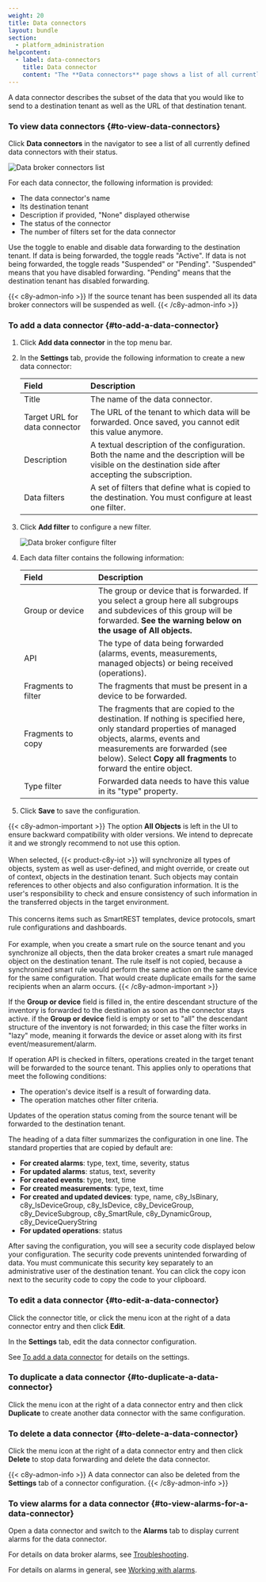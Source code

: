 ```yaml
---
weight: 20
title: Data connectors
layout: bundle
section:
  - platform_administration
helpcontent:
  - label: data-connectors
    title: Data connector
    content: "The **Data connectors** page shows a list of all currently defined data connectors with their status. A data connector describes the subset of the data that you would like to send to a destination tenant as well as the URL of that destination tenant. To add a data connector, click **Add data connector** at the top right."
---
```



A data connector describes the subset of the data that you would like to send to a destination tenant as well as the URL of that destination tenant.


### To view data connectors {#to-view-data-connectors}

Click **Data connectors** in the navigator to see a list of all currently defined data connectors with their status.

![Data broker connectors list](/images/users-guide/enterprise-tenant/et-data-broker-connector-list.png)

For each data connector, the following information is provided:

* The data connector's name
* Its destination tenant
* Description if provided, "None" displayed otherwise
* The status of the connector
* The number of filters set for the data connector

Use the toggle to enable and disable data forwarding to the destination tenant. If data is being forwarded, the toggle reads "Active". If data is not being forwarded, the toggle reads "Suspended" or "Pending". "Suspended" means that you have disabled forwarding. "Pending" means that the destination tenant has disabled forwarding.

{{< c8y-admon-info >}}
If the source tenant has been suspended all its data broker connectors will be suspended as well.
{{< /c8y-admon-info >}}

### To add a data connector {#to-add-a-data-connector}

1. Click **Add data connector** in the top menu bar.
2. In the **Settings** tab, provide the following information to create a new data connector:

	|Field|Description|
	|:---|:---|
	|Title|The name of the data connector.
	|Target URL for data connector|The URL of the tenant to which data will be forwarded. Once saved, you cannot edit this value anymore.
	|Description|A textual description of the configuration. Both the name and the description will be visible on the destination side after accepting the subscription.
	|Data filters|A set of filters that define what is copied to the destination. You must configure at least one filter.

3. Click **Add filter** to configure a new filter.

	![Data broker configure filter](/images/users-guide/enterprise-tenant/et-data-broker-connector-filter.png)

4. Each data filter contains the following information:

	<table>
	<col width = 150>
	<thead>
	<tr>
	<th style="text-align:left">Field</th>
	<th style="text-align:left">Description</th>
	</tr>
	</thead>
	<tbody>
	<tr>
	<td style="text-align:left">Group or device</td>
	<td style="text-align:left">The group or device that is forwarded. If you select a group here all subgroups and subdevices of this group will be forwarded. <b>See the warning below on the usage of All objects.</b> </td>
	</tr>
	<tr>
	<td style="text-align:left">API</td>
	<td style="text-align:left">The type of data being forwarded (alarms, events, measurements, managed objects) or being received (operations).</td>
	</tr>
	<tr>
	<td style="text-align:left">Fragments to filter</td>
	<td style="text-align:left">The fragments that must be present in a device to be forwarded.</td>
	</tr>
	<tr>
	<td style="text-align:left">Fragments to copy</td>
	<td style="text-align:left">The fragments that are copied to the destination. If nothing is specified here, only standard properties of managed objects, alarms, events and measurements are forwarded (see below). Select <strong>Copy all fragments</strong> to forward the entire object.</td>
	</tr>
	<tr>
	<td style="text-align:left">Type filter</td>
	<td style="text-align:left">Forwarded data needs to have this value in its "type" property.</td>
	</tr>
	</tbody>
	</table>

5. Click **Save** to save the configuration.

{{< c8y-admon-important >}}
The option **All Objects** is left in the UI to ensure backward compatibility with older versions. We intend to deprecate it and we strongly recommend to not use this option.
<br><br>
When selected, {{< product-c8y-iot >}} will synchronize all types of objects, system as well as user-defined, and might override, or create out of context, objects in the destination tenant. Such objects may contain references to other objects and also configuration information. It is the user's responsibility to check and ensure consistency of such information in the transferred objects in the target environment.
<br><br>
This concerns items such as SmartREST templates, device protocols, smart rule configurations and dashboards.
<br><br>
For example, when you create a smart rule on the source tenant and you synchronize all objects, then the data broker creates a smart rule managed object on the destination tenant. The rule itself is not copied, because a synchronized smart rule would perform the same action on the same device for the same configuration. That would create duplicate emails for the same recipients when an alarm occurs.
{{< /c8y-admon-important >}}


If the **Group or device** field is filled in, the entire descendant structure of the inventory is forwarded to the destination as soon as the connector stays active. if the **Group or device** field is empty or set to  "all" the descendant structure of the inventory is not forwarded; in this case the filter works in "lazy" mode, meaning it forwards the device or asset along with its first event/measurement/alarm.

If operation API is checked in filters, operations created in the target tenant will be forwarded to the source tenant. This applies only to operations that meet the following conditions:

* The operation's device itself is a result of forwarding data.
* The operation matches other filter criteria.

Updates of the operation status coming from the source tenant will be forwarded to the destination tenant.

The heading of a data filter summarizes the configuration in one line. The standard properties that are copied by default are:

* **For created alarms**: type, text, time, severity, status
* **For updated alarms**: status, text, severity
* **For created events**: type, text, time
* **For created measurements**: type, text, time
* **For created and updated devices**: type, name, c8y&#95;IsBinary, c8y&#95;IsDeviceGroup, c8y&#95;IsDevice, c8y&#95;DeviceGroup, c8y&#95;DeviceSubgroup, c8y&#95;SmartRule, c8y&#95;DynamicGroup, c8y&#95;DeviceQueryString
* **For updated operations**: status

After saving the configuration, you will see a security code displayed below your configuration. The security code prevents unintended forwarding of data. You must communicate this security key separately to an administrative user of the destination tenant. You can click the copy icon next to the security code to copy the code to your clipboard.

### To edit a data connector {#to-edit-a-data-connector}

Click the connector title, or click the menu icon at the right of a data connector entry and then click **Edit**.

In the **Settings** tab, edit the data connector configuration.

See [To add a data connector](#to-add-a-data-connector) for details on the settings.

### To duplicate a data connector {#to-duplicate-a-data-connector}

Click the menu icon at the right of a data connector entry and then click **Duplicate** to create another data connector with the same configuration.

### To delete a data connector {#to-delete-a-data-connector}

Click the menu icon at the right of a data connector entry and then click **Delete** to stop data forwarding and delete the data connector.

{{< c8y-admon-info >}}
A data connector can also be deleted from the **Settings** tab of a connector configuration.
{{< /c8y-admon-info >}}

### To view alarms for a data connector {#to-view-alarms-for-a-data-connector}

Open a data connector and switch to the **Alarms** tab to display current alarms for the data connector.

For details on data broker alarms, see [Troubleshooting](#data-broker-troubleshooting).

For details on alarms in general, see [Working with alarms](/device-management-application/monitoring-and-controlling-devices/#working-with-alarms).
